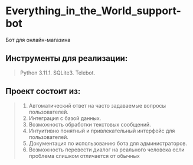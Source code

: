 # Everything_in_the_World_support-bot
Бот для онлайн-магазина
## Инструменты для реализации:
> Python 3.11.1.
> SQLite3.
> Telebot.

## Проект состоит из:
> 1. Автоматический ответ на часто задаваемые вопросы пользователей. 
> 2. Интеграция с базой данных.
> 3. Возможность обработки текстовых сообщений.
> 4. Интуитивно понятный и привлекательный интерфейс для пользователей.
> 5. Документация по использованию бота для администраторов.
> 6. Возможность перевести диалог на реального человека если проблема слишком отличается от обычных
